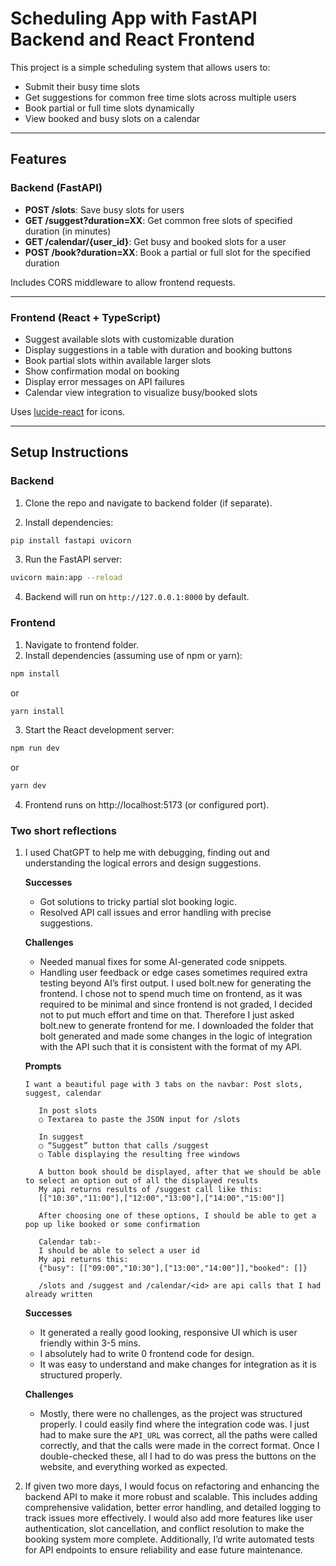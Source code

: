 # Scheduling App with FastAPI Backend and React Frontend

This project is a simple scheduling system that allows users to:

- Submit their busy time slots
- Get suggestions for common free time slots across multiple users
- Book partial or full time slots dynamically
- View booked and busy slots on a calendar

---

## Features

### Backend (FastAPI)
- **POST /slots**: Save busy slots for users
- **GET /suggest?duration=XX**: Get common free slots of specified duration (in minutes)
- **GET /calendar/{user_id}**: Get busy and booked slots for a user
- **POST /book?duration=XX**: Book a partial or full slot for the specified duration

Includes CORS middleware to allow frontend requests.

---

### Frontend (React + TypeScript)

- Suggest available slots with customizable duration
- Display suggestions in a table with duration and booking buttons
- Book partial slots within available larger slots
- Show confirmation modal on booking
- Display error messages on API failures
- Calendar view integration to visualize busy/booked slots

Uses [lucide-react](https://lucide.dev/) for icons.

---

## Setup Instructions

### Backend

1. Clone the repo and navigate to backend folder (if separate).

2. Install dependencies:

```bash
pip install fastapi uvicorn
```
3. Run the FastAPI server:
```bash
uvicorn main:app --reload
```
4. Backend will run on ```http://127.0.0.1:8000``` by default.

### Frontend

1. Navigate to frontend folder.
2. Install dependencies (assuming use of npm or yarn):
```bash
npm install
```
or
```bash
yarn install
```
3. Start the React development server:
```bash
npm run dev
```
or
```bash
yarn dev
```
4. Frontend runs on http://localhost:5173 (or configured port).

### Two short reflections
1. I used ChatGPT to help me with debugging, finding out and understanding the logical errors and design suggestions.

   **Successes**
     * Got solutions to tricky partial slot booking logic.
     * Resolved API call issues and error handling with precise suggestions.
  
   **Challenges**
     * Needed manual fixes for some AI-generated code snippets.
     * Handling user feedback or edge cases sometimes required extra testing beyond AI’s first output.
I used bolt.new for generating the frontend. I chose not to spend much time on frontend, as it was required to be minimal and since frontend is not graded, I decided not to put much effort and time on that. Therefore I just asked bolt.new to generate frontend for me. I downloaded the folder that bolt generated and made some changes in the logic of integration with the API such that it is consistent with the format of my API.

   **Prompts**
   
   
       I want a beautiful page with 3 tabs on the navbar: Post slots, suggest, calendar   
  
          In post slots    
          ○ Textarea to paste the JSON input for /slots    
          
          In suggest   
          ○ “Suggest” button that calls /suggest   
          ○ Table displaying the resulting free windows   
      
          A button book should be displayed, after that we should be able to select an option out of all the displayed results   
          My api returns results of /suggest call like this:   
          [["10:30","11:00"],["12:00","13:00"],["14:00","15:00"]]
              
          After choosing one of these options, I should be able to get a pop up like booked or some confirmation    
          
          Calendar tab:-   
          I should be able to select a user id   
          My api returns this:    
          {"busy": [["09:00","10:30"],["13:00","14:00"]],"booked": []}
   
          /slots and /suggest and /calendar/<id> are api calls that I had already written

   **Successes**
   * It generated a really good looking, responsive UI which is user friendly within 3-5 mins.
   * I absolutely had to write 0 frontend code for design.
   * It was easy to understand and make changes for integration as it is structured properly.

   **Challenges**
   * Mostly, there were no challenges, as the project was structured properly. I could easily find where the integration code was. I just had to make sure the ```API_URL``` was correct, all the paths were called correctly, and that the calls were made in the correct format. Once I double-checked these, all I had to do was press the buttons on the website, and everything worked as expected.   
   
3. If given two more days, I would focus on refactoring and enhancing the backend API to make it more robust and scalable. This includes adding comprehensive validation, better error handling, and detailed logging to track issues more effectively. I would also add more features like user authentication, slot cancellation, and conflict resolution to make the booking system more complete. Additionally, I’d write automated tests for API endpoints to ensure reliability and ease future maintenance.
      
